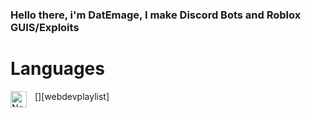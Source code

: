 ### Hello there, i'm DatEmage, I make Discord Bots and Roblox GUIS/Exploits
# Languages
[<img align="left" alt="Node.js" width="26px" src="https://cdn.jsdelivr.net/gh/devicons/devicon/icons/nodejs/nodejs-original.svg" style="padding-right:10px;" />][webdevplaylist]
